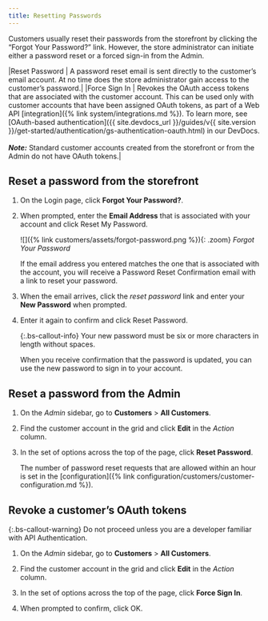 ```yaml
---
title: Resetting Passwords
---
```


Customers usually reset their passwords from the storefront by clicking the “Forgot Your Password?” link. However, the store administrator can initiate either a password reset or a forced sign-in from the Admin.

|Reset Password | A password reset email is sent directly to the customer’s email account. At no time does the store administrator gain access to the customer’s password.|
|Force Sign In | Revokes the OAuth access tokens that are associated with the customer account. This can be used only with customer accounts that have been assigned OAuth tokens, as part of a Web API [integration]({% link system/integrations.md %}). To learn more, see [OAuth-based authentication]({{ site.devdocs_url }}/guides/v{{ site.version }}/get-started/authentication/gs-authentication-oauth.html) in our DevDocs. <br/><br/>**_Note:_** Standard customer accounts created from the storefront or from the Admin do not have OAuth tokens.|

## Reset a password from the storefront

1. On the Login page, click **Forgot Your Password?**.

1. When prompted, enter the **Email Address** that is associated with your account and click <span class="btn">Reset My Password</span>.

   ![]({% link customers/assets/forgot-password.png %}){: .zoom}
   _Forgot Your Password_

   If the email address you entered matches the one that is associated with the account, you will receive a Password Reset Confirmation email with a link to reset your password.

1. When the email arrives, click the _reset password_ link and enter your **New Password** when prompted.

1. Enter it again to confirm and click <span class="btn">Reset Password</span>.

   {:.bs-callout-info}
   Your new password must be six or more characters in length without spaces.

   When you receive confirmation that the password is updated, you can use the new password to sign in to your account.

## Reset a password from the Admin

1. On the _Admin_ sidebar, go to **Customers** > **All Customers**.

1. Find the customer account in the grid and click **Edit** in the _Action_ column.

1. In the set of options across the top of the page, click **Reset Password**.

   The number of password reset requests that are allowed within an hour is set in the [configuration]({% link configuration/customers/customer-configuration.md %}).

## Revoke a customer’s OAuth tokens

{:.bs-callout-warning}
Do not proceed unless you are a developer familiar with API Authentication.

1. On the _Admin_ sidebar, go to **Customers** > **All Customers**.

1. Find the customer account in the grid and click **Edit** in the _Action_ column.

1. In the set of options across the top of the page, click **Force Sign In**.

1. When prompted to confirm, click <span class="btn">OK</span>.
